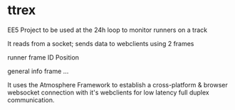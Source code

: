 ttrex
=====

EE5 Project to be used at the 24h loop to monitor runners on a track

It reads from a socket; sends data to webclients using 2 frames

runner frame
  ID
  Position
  
general info frame
  ...


It uses the Atmosphere Framework to establish a cross-platform & browser websocket connection with it's webclients for 
low latency full duplex communication.
